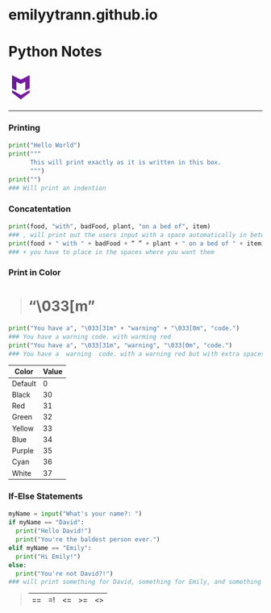 # emilyytrann.github.io

# Python Notes
![alt text](https://github.com/adam-p/markdown-here/raw/master/src/common/images/icon48.png "Made with Github")
---
***

### Printing
```python
print("Hello World")
print("""
      This will print exactly as it is written in this box.
      """)
print("")
### Will print an indention
```

### Concatentation
```python
print(food, "with", badFood, plant, "on a bed of", item)
### , will print out the users input with a space automatically in between
print(food + " with " + badFood + “ ” + plant + " on a bed of " + item)
### + you have to place in the spaces where you want them
```

### Print in Color
> # “\033[m”
```python
print("You have a", "\033[31m" + "warning" + "\033[0m", "code.")
### You have a warning code. with warming red
print("You have a", "\033[31m", "warning", "\033[0m", "code.")
### You have a  warning  code. with a warning red but with extra spaces
```
| **Color**   | **Value** |
|---------|-------|
| Default | 0     |
| Black   | 30    |
| Red     | 31    |
| Green   | 32    |
| Yellow  | 33    |
| Blue    | 34    |
| Purple  | 35    |
| Cyan    | 36    |
| White   | 37    |

### If-Else Statements
```python
myName = input("What's your name?: ")
if myName == "David":
  print("Hello David!")
  print("You're the baldest person ever.")  
elif myName == "Emily":
  print("Hi Emily!")
else:
  print("You're not David?!")
### will print something for David, something for Emily, and something for everything else
```
> | == | =! | <= | >= | <> |
> |----|----|----|----|----|
